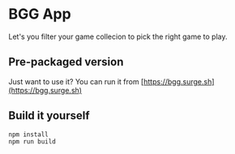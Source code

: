 BGG App 
=======

Let's you filter your game collecion to pick the right game to play.


## Pre-packaged version
Just want to use it? You can run it from [https://bgg.surge.sh](https://bgg.surge.sh)


## Build it yourself

```
npm install
npm run build
````

